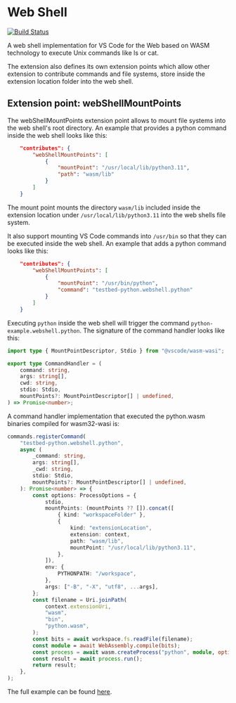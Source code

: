 # Web Shell

[![Build Status](https://dev.azure.com/vscode/vscode-wasm/_apis/build/status/microsoft.vscode-wasm?branchName=main)](https://dev.azure.com/vscode/vscode-wasm/_build/latest?definitionId=47&branchName=main)

A web shell implementation for VS Code for the Web based on WASM technology to
execute Unix commands like ls or cat.

The extension also defines its own extension points which allow other extension
to contribute commands and file systems, store inside the extension location
folder into the web shell.

## Extension point: webShellMountPoints

The webShellMountPoints extension point allows to mount file systems into the
web shell's root directory. An example that provides a python command inside the
web shell looks like this:

```json
	"contributes": {
		"webShellMountPoints": [
			{
				"mountPoint": "/usr/local/lib/python3.11",
				"path": "wasm/lib"
			}
		]
	}
```

The mount point mounts the directory `wasm/lib` included inside the extension
location under `/usr/local/lib/python3.11` into the web shells file system.

It also support mounting VS Code commands into `/usr/bin` so that they can be
executed inside the web shell. An example that adds a python command looks like
this:

```json
	"contributes": {
		"webShellMountPoints": [
			{
				"mountPoint": "/usr/bin/python",
				"command": "testbed-python.webshell.python"
			}
		]
	}
```

Executing `python` inside the web shell will trigger the command
`python-example.webshell.python`. The signature of the command handler looks
like this:

```ts
import type { MountPointDescriptor, Stdio } from "@vscode/wasm-wasi";

export type CommandHandler = (
	command: string,
	args: string[],
	cwd: string,
	stdio: Stdio,
	mountPoints?: MountPointDescriptor[] | undefined,
) => Promise<number>;
```

A command handler implementation that executed the python.wasm binaries compiled
for wasm32-wasi is:

```ts
commands.registerCommand(
	"testbed-python.webshell.python",
	async (
		_command: string,
		args: string[],
		_cwd: string,
		stdio: Stdio,
		mountPoints?: MountPointDescriptor[] | undefined,
	): Promise<number> => {
		const options: ProcessOptions = {
			stdio,
			mountPoints: (mountPoints ?? []).concat([
				{ kind: "workspaceFolder" },
				{
					kind: "extensionLocation",
					extension: context,
					path: "wasm/lib",
					mountPoint: "/usr/local/lib/python3.11",
				},
			]),
			env: {
				PYTHONPATH: "/workspace",
			},
			args: ["-B", "-X", "utf8", ...args],
		};
		const filename = Uri.joinPath(
			context.extensionUri,
			"wasm",
			"bin",
			"python.wasm",
		);
		const bits = await workspace.fs.readFile(filename);
		const module = await WebAssembly.compile(bits);
		const process = await wasm.createProcess("python", module, options);
		const result = await process.run();
		return result;
	},
);
```

The full example can be found
[here](https://insiders.vscode.dev/github/microsoft/vscode-wasi/blob/main/testbeds/python/package.json#L1).
